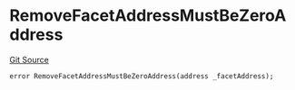 # RemoveFacetAddressMustBeZeroAddress
[Git Source](https://github.com/thrackle-io/tron/blob/54f7f9441857e3c2c8f186b9d669a05f288b8209/src/client/token/handler/diamond/HandlerDiamondLib.sol)


```solidity
error RemoveFacetAddressMustBeZeroAddress(address _facetAddress);
```

